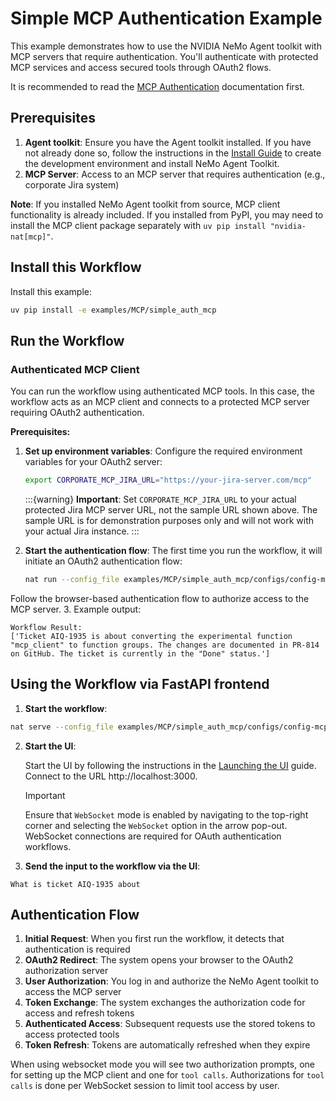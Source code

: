 <!--
SPDX-FileCopyrightText: Copyright (c) 2025, NVIDIA CORPORATION & AFFILIATES. All rights reserved.
SPDX-License-Identifier: Apache-2.0

Licensed under the Apache License, Version 2.0 (the "License");
you may not use this file except in compliance with the License.
You may obtain a copy of the License at

http://www.apache.org/licenses/LICENSE-2.0

Unless required by applicable law or agreed to in writing, software
distributed under the License is distributed on an "AS IS" BASIS,
WITHOUT WARRANTIES OR CONDITIONS OF ANY KIND, either express or implied.
See the License for the specific language governing permissions and
limitations under the License.
-->

# Simple MCP Authentication Example

This example demonstrates how to use the NVIDIA NeMo Agent toolkit with MCP servers that require authentication. You'll authenticate with protected MCP services and access secured tools through OAuth2 flows.

It is recommended to read the [MCP Authentication](../../../docs/source/workflows/mcp/mcp-auth.md) documentation first.

## Prerequisites

1. **Agent toolkit**: Ensure you have the Agent toolkit installed. If you have not already done so, follow the instructions in the [Install Guide](../../../docs/source/quick-start/installing.md#install-from-source) to create the development environment and install NeMo Agent Toolkit.
2. **MCP Server**: Access to an MCP server that requires authentication (e.g., corporate Jira system)

**Note**: If you installed NeMo Agent toolkit from source, MCP client functionality is already included. If you installed from PyPI, you may need to install the MCP client package separately with `uv pip install "nvidia-nat[mcp]"`.

## Install this Workflow

Install this example:

```bash
uv pip install -e examples/MCP/simple_auth_mcp
```

## Run the Workflow

### Authenticated MCP Client

You can run the workflow using authenticated MCP tools. In this case, the workflow acts as an MCP client and connects to a protected MCP server requiring OAuth2 authentication.

**Prerequisites:**
1. **Set up environment variables**: Configure the required environment variables for your OAuth2 server:
   ```bash
   export CORPORATE_MCP_JIRA_URL="https://your-jira-server.com/mcp"
   ```

   :::{warning}
   **Important**: Set `CORPORATE_MCP_JIRA_URL` to your actual protected Jira MCP server URL, not the sample URL shown above. The sample URL is for demonstration purposes only and will not work with your actual Jira instance.
   :::

2. **Start the authentication flow**: The first time you run the workflow, it will initiate an OAuth2 authentication flow:
   ```bash
   nat run --config_file examples/MCP/simple_auth_mcp/configs/config-mcp-auth-jira.yml --input "What is ticket AIQ-1935 about"
   ```

Follow the browser-based authentication flow to authorize access to the MCP server.
3. Example output:
```text
Workflow Result:
['Ticket AIQ-1935 is about converting the experimental function "mcp_client" to function groups. The changes are documented in PR-814 on GitHub. The ticket is currently in the "Done" status.']
```


## Using the Workflow via FastAPI frontend
1. **Start the workflow**:
```bash
nat serve --config_file examples/MCP/simple_auth_mcp/configs/config-mcp-auth-jira.yml
```

2. **Start the UI**:

   Start the UI by following the instructions in the [Launching the UI](../../../docs/source/quick-start/launching-ui.md) guide. Connect to the URL http://localhost:3000.

   > [!IMPORTANT]
   > Ensure that `WebSocket` mode is enabled by navigating to the top-right corner and selecting the `WebSocket` option in the arrow pop-out. WebSocket connections are required for OAuth authentication workflows.

3. **Send the input to the workflow via the UI**:
```text
What is ticket AIQ-1935 about
```

## Authentication Flow

1. **Initial Request**: When you first run the workflow, it detects that authentication is required
2. **OAuth2 Redirect**: The system opens your browser to the OAuth2 authorization server
3. **User Authorization**: You log in and authorize the NeMo Agent toolkit to access the MCP server
4. **Token Exchange**: The system exchanges the authorization code for access and refresh tokens
5. **Authenticated Access**: Subsequent requests use the stored tokens to access protected tools
6. **Token Refresh**: Tokens are automatically refreshed when they expire

When using websocket mode you will see two authorization prompts, one for setting up the MCP client and one for `tool calls`. Authorizations for `tool calls` is done per WebSocket session to limit tool access by user.
